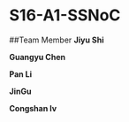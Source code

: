 # S16-A1-SSNoC
##Team Member
**Jiyu Shi**<p>
**Guangyu Chen**<p>
**Pan Li**<p>
**JinGu**<p>
**Congshan lv**<p>
